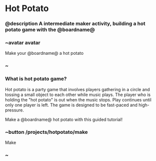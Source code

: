 # Hot Potato

### @description A intermediate maker activity, building a hot potato game with the @boardname@  

### ~avatar avatar

Make your @boardname@ a hot potato

### ~

### What is hot potato game?

Hot potato is a party game that involves players gathering in a circle and tossing a small object to each other while music plays. The player who is holding the "hot potato" is out when the music stops. Play continues until only one player is left. The game is designed to be fast-paced and high-pressure. 

Make a @boardname@ hot potato with this guided tutorial!

### ~button /projects/hotpotato/make

Make

### ~
